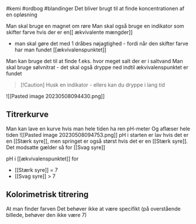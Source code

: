 #kemi #ordbog #blandinger 
Det bliver brugt til at finde koncentrationen af en opløsning

Man skal bruge en magnet om røre
Man skal også bruge en indikator som skifter farve hvis der er en[[ ækvivalente mængder]]
- man skal gøre det med 1 dråbes nøjagtighed - fordi når den skifter farve har man fundet [[ækvivalenspunktet]]

Man kan bruge det til at finde f.eks. hvor meget salt der er i saltvand
Man skal bruge sølvnitrat - det skal også dryppe ned
	indtil ækvivalenspunktet er fundet

>[!Caution] Husk en indikator - ellers kan du dryppe i lang tid

![[Pasted image 20230508094430.png]]
## Titrerkurve
Man kan lave en kurve hvis man hele tiden ha ren pH-meter 
Og aflæser hele tiden
![[Pasted image 20230508094753.png]]
pH i starten er lav hvis det er en [[Stærk syre]], men springet er også størst hvis det er en [[Stærk syre]]. Det modsatte gælder så for [[Svag syre]]

pH i [[ækvivalenspunktet]]  for 
* [[Stærk syre]] = 7
* [[Svag syre]] > 7 
## Kolorimetrisk titrering
At man finder farven
Det behøver ikke at være specifikt (på overstående billede, behøver den ikke være 7)

